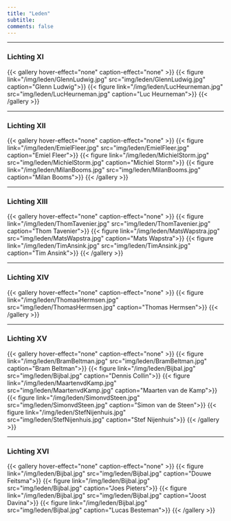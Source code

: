 ```yaml
---
title: "Leden"
subtitle: 
comments: false
---
```


---
### Lichting XI
{{< gallery hover-effect="none" caption-effect="none" >}}
{{< figure link="/img/leden/GlennLudwig.jpg" src="img/leden/GlennLudwig.jpg" caption="Glenn Ludwig">}}
{{< figure link="/img/leden/LucHeurneman.jpg" src="img/leden/LucHeurneman.jpg" caption="Luc Heurneman">}}
{{< /gallery >}}

---
### Lichting XII
{{< gallery hover-effect="none" caption-effect="none" >}}
{{< figure link="/img/leden/EmielFleer.jpg" src="img/leden/EmielFleer.jpg" caption="Emiel Fleer">}}
{{< figure link="/img/leden/MichielStorm.jpg" src="img/leden/MichielStorm.jpg" caption="Michiel Storm">}}
{{< figure link="/img/leden/MilanBooms.jpg" src="img/leden/MilanBooms.jpg" caption="Milan Booms">}}
{{< /gallery >}}

---
### Lichting XIII
{{< gallery hover-effect="none" caption-effect="none" >}}
{{< figure link="/img/leden/ThomTavenier.jpg" src="img/leden/ThomTavenier.jpg" caption="Thom Tavenier">}}
{{< figure link="/img/leden/MatsWapstra.jpg" src="img/leden/MatsWapstra.jpg" caption="Mats Wapstra">}}
{{< figure link="/img/leden/TimAnsink.jpg" src="img/leden/TimAnsink.jpg" caption="Tim Ansink">}}
{{< /gallery >}}

---
### Lichting XIV
{{< gallery hover-effect="none" caption-effect="none" >}}
{{< figure link="/img/leden/ThomasHermsen.jpg" src="img/leden/ThomasHermsen.jpg" caption="Thomas Hermsen">}}
{{< /gallery >}}

---
### Lichting XV
{{< gallery hover-effect="none" caption-effect="none" >}}
{{< figure link="/img/leden/BramBeltman.jpg" src="img/leden/BramBeltman.jpg" caption="Bram Beltman">}}
{{< figure link="/img/leden/Bijbal.jpg" src="img/leden/Bijbal.jpg" caption="Dennis Collin">}}
{{< figure link="/img/leden/MaartenvdKamp.jpg" src="img/leden/MaartenvdKamp.jpg" caption="Maarten van de Kamp">}}
{{< figure link="/img/leden/SimonvdSteen.jpg" src="img/leden/SimonvdSteen.jpg" caption="Simon van de Steen">}}
{{< figure link="/img/leden/StefNijenhuis.jpg" src="img/leden/StefNijenhuis.jpg" caption="Stef Nijenhuis">}}
{{< /gallery >}}

---
### Lichting XVI
{{< gallery hover-effect="none" caption-effect="none" >}}
{{< figure link="/img/leden/Bijbal.jpg" src="img/leden/Bijbal.jpg" caption="Douwe Feitsma">}}
{{< figure link="/img/leden/Bijbal.jpg" src="img/leden/Bijbal.jpg" caption="Joes Pieters">}}
{{< figure link="/img/leden/Bijbal.jpg" src="img/leden/Bijbal.jpg" caption="Joost Davina">}}
{{< figure link="/img/leden/Bijbal.jpg" src="img/leden/Bijbal.jpg" caption="Lucas Besteman">}}
{{< /gallery >}}

